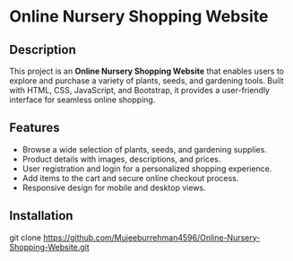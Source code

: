 # Online Nursery Shopping Website

## Description
This project is an **Online Nursery Shopping Website** that enables users to explore and purchase a variety of plants, seeds, and gardening tools. Built with HTML, CSS, JavaScript, and Bootstrap, it provides a user-friendly interface for seamless online shopping.

## Features
- Browse a wide selection of plants, seeds, and gardening supplies.
- Product details with images, descriptions, and prices.
- User registration and login for a personalized shopping experience.
- Add items to the cart and secure online checkout process.
- Responsive design for mobile and desktop views.

## Installation

   git clone https://github.com/Mujeeburrehman4596/Online-Nursery-Shopping-Website.git
